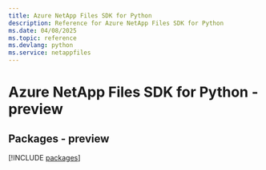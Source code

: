 ```yaml
---
title: Azure NetApp Files SDK for Python
description: Reference for Azure NetApp Files SDK for Python
ms.date: 04/08/2025
ms.topic: reference
ms.devlang: python
ms.service: netappfiles
---
```

# Azure NetApp Files SDK for Python - preview
## Packages - preview
[!INCLUDE [packages](netapp-files-index.md)]